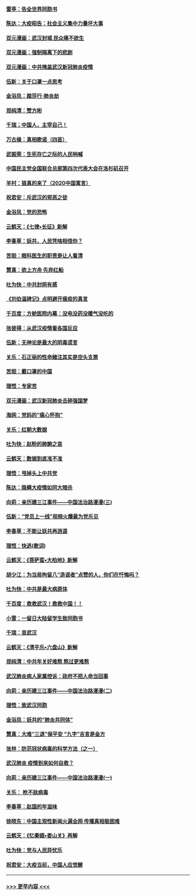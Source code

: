 #### [雷亭：告全世界同胞书](../pages/nsc993/n11862572.md?t=02121533) 
#### [陈达：大疫昭告：社会主义集中力量坏大事](../pages/nsc993/n11859419.md?t=02121533) 
#### [双元漫画：武汉封城 民众痛不欲生](../pages/nsc993/n11859287.md?t=02121533) 
#### [双元漫画：强制隔离下的悲剧](../pages/nsc993/n11859244.md?t=02121533) 
#### [双元漫画：中共掩盖武汉新冠肺炎疫情](../pages/nsc993/n11858249.md?t=02121533) 
#### [伍新：关于口罩一点思考](../pages/nsc993/n11859195.md?t=02121533) 
#### [金浴凤：踏莎行‧肺炎劫](../pages/nsc993/n11858227.md?t=02121533) 
#### [郑纯清：赞方彬](../pages/nsc993/n11856803.md?t=02121533) 
#### [千瑞；中国人，主宰自己！](../pages/nsc993/n11856793.md?t=02121533) 
#### [万古缘：真相歌谣（四首）](../pages/nsc993/n11856263.md?t=02121533) 
#### [武振荣：生死存亡之际的人民呐喊](../pages/nsc993/n11856256.md?t=02121533) 
#### [中国民主党全国联合总部第四次代表大会在洛杉矶召开](../pages/nsc993/n11856344.md?t=02121533) 
#### [羊村：狼真的来了（2020中国寓言）](../pages/nsc993/n11856229.md?t=02121533) 
#### [祝君安：斥武汉的邪恶之徒](../pages/nsc993/n11855861.md?t=02121533) 
#### [金浴凤：党的恐怖](../pages/nsc993/n11855849.md?t=02121533) 
#### [云鹤天：《七律▪长征》新解](../pages/nsc993/n11855479.md?t=02121533) 
#### [李春草：妖共，人民凭啥相信你？](../pages/nsc993/n11855196.md?t=02121533) 
#### [苦胆：眼科医生的职责是让人看清](../pages/nsc993/n11853840.md?t=02121533) 
#### [慧真：欲上方舟 先弃红船](../pages/nsc993/n11853483.md?t=02121533) 
#### [吐为快：中共封网有感](../pages/nsc993/n11852575.md?t=02121533) 
#### [《刘伯温碑记》点明避开瘟疫的真言](../pages/nsc993/n11852128.md?t=02121533) 
#### [千百度：方舱医院内幕：没电没药没暖气没吃的](../pages/nsc993/n11850211.md?t=02121533) 
#### [张彼得：从武汉疫情看各国反应](../pages/nsc993/n11850102.md?t=02121533) 
#### [伍新：无神论是最大的阴毒谎言](../pages/nsc993/n11846129.md?t=02121533) 
#### [关乐：石正丽的性命赌注其实是空头支票](../pages/nsc993/n11846109.md?t=02121533) 
#### [苦胆：戴口罩的中国](../pages/nsc993/n11845576.md?t=02121533) 
#### [理悟：专家苦](../pages/nsc993/n11845564.md?t=02121533) 
#### [双元漫画：武汉新冠肺炎击碎强国梦](../pages/nsc993/n11843320.md?t=02121533) 
#### [海网：党妈的“瘟心怀抱”](../pages/nsc993/n11840740.md?t=02121533) 
#### [关乐：红朝大数据](../pages/nsc993/n11840675.md?t=02121533) 
#### [吐为快：赵粉的肺腑之哀](../pages/nsc993/n11840618.md?t=02121533) 
#### [云鹤天：数据到底准不准](../pages/nsc993/n11840325.md?t=02121533) 
#### [理悟：甩掉头上中共党](../pages/nsc993/n11838826.md?t=02121533) 
#### [陈达：隐瞒大疫情如同大暗杀](../pages/nsc993/n11838771.md?t=02121533) 
#### [向莉：亲历建三江事件——中国法治路漫漫(三)](../pages/nsc993/n11831825.md?t=02121533) 
#### [伍新：“党员上一线”视频火爆最为党乐见](../pages/nsc993/n11838200.md?t=02121533) 
#### [李春草：不能让妖共再逍遥](../pages/nsc993/n11838102.md?t=02121533) 
#### [理悟：快逃(歌词)](../pages/nsc993/n11838083.md?t=02121533) 
#### [云鹤天：《菩萨蛮▪大柏地》新解](../pages/nsc993/n11838059.md?t=02121533) 
#### [胡少江：为当局拘留八“造谣者”点赞的人，你们在忏悔吗？](../pages/nsc993/n11836801.md?t=02121533) 
#### [吐为快：中共是最大病原体](../pages/nsc993/n11836748.md?t=02121533) 
#### [千百度：救救武汉！救救中国！！](../pages/nsc993/n11836145.md?t=02121533) 
#### [小雪：一留日大陆留学生致同胞书](../pages/nsc993/n11834624.md?t=02121533) 
#### [千瑞：哀武汉](../pages/nsc993/n11833647.md?t=02121533) 
#### [云鹤天：《清平乐▪六盘山》新解](../pages/nsc993/n11833611.md?t=02121533) 
#### [郑纯清：中共年关好难熬 熬过更难熬](../pages/nsc993/n11833489.md?t=02121533) 
#### [武汉肺炎病人家属控诉：政府不把人命当回事](../pages/nsc993/n11833205.md?t=02121533) 
#### [向莉：亲历建三江事件——中国法治路漫漫(二)](../pages/nsc993/n11829102.md?t=02121533) 
#### [理悟：致武汉同胞](../pages/nsc993/n11831522.md?t=02121533) 
#### [金浴凤：妖共的“肺炎共同体”](../pages/nsc993/n11829448.md?t=02121533) 
#### [慧真：大难“三退”保平安 “九字”吉言是金方](../pages/nsc993/n11829501.md?t=02121533) 
#### [张林：防范冠状病毒的科学方法（之一）](../pages/nsc993/n11828618.md?t=02121533) 
#### [武汉肺炎 疫情到来如何自救？](../pages/nsc993/n11827632.md?t=02121533) 
#### [向莉：亲历建三江事件——中国法治路漫漫(一)](../pages/nsc993/n11827190.md?t=02121533) 
#### [关乐： 枪不敌病毒](../pages/nsc993/n11826746.md?t=02121533) 
#### [李春草：赵国的年滋味](../pages/nsc993/n11826321.md?t=02121533) 
#### [徐晓东：中国主观性新闻火遍全网 传播真相极困难](../pages/nsc993/n11826508.md?t=02121533) 
#### [云鹤天：《忆秦娥▪娄山关》再解](../pages/nsc993/n11824682.md?t=02121533) 
#### [吐为快：党与人民异忧乐](../pages/nsc993/n11824660.md?t=02121533) 
#### [祝君安：大疫当前，中国人应觉醒](../pages/nsc993/n11821946.md?t=02121533) 

----
#### [ >>> 更早内容 <<< ](../indexes/nsc993-earlier.md)
